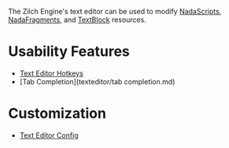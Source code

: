 The Zilch Engine's text editor can be used to modify [NadaScripts](../nada_in_zilch.md), [NadaFragments](../graphics/materials/shaders.md), and [TextBlock](../architecture/resources/textblock.md) resources.

 # Usability Features

- [Text Editor Hotkeys](texteditor/texteditorhotkeys.md)
- [Tab Completion](texteditor/tab completion.md)

 # Customization

- [Text Editor Config](texteditor/texteditorconfig.md)
 

 